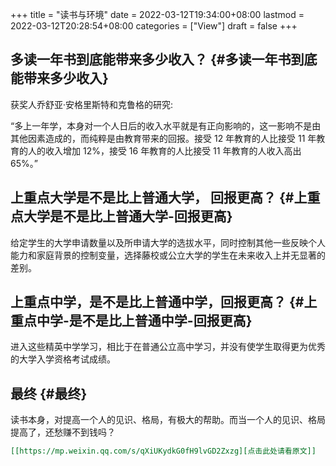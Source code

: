 +++
title = "读书与环境"
date = 2022-03-12T19:34:00+08:00
lastmod = 2022-03-12T20:28:54+08:00
categories = ["View"]
draft = false
+++

## 多读一年书到底能带来多少收入？ {#多读一年书到底能带来多少收入}

获奖人乔舒亚·安格里斯特和克鲁格的研究:

“多上一年学，本身对一个人日后的收入水平就是有正向影响的，这一影响不是由其他因素造成的，而纯粹是由教育带来的回报。接受 12 年教育的人比接受 11 年教育的人的收入增加 12%，接受 16 年教育的人比接受 11 年教育的人收入高出 65%。”


## 上重点大学是不是比上普通大学， 回报更高？ {#上重点大学是不是比上普通大学-回报更高}

给定学生的大学申请数量以及所申请大学的选拔水平，同时控制其他一些反映个人能力和家庭背景的控制变量，选择藤校或公立大学的学生在未来收入上并无显著的差别。


## 上重点中学，是不是比上普通中学，回报更高？ {#上重点中学-是不是比上普通中学-回报更高}

进入这些精英中学学习，相比于在普通公立高中学习，并没有使学生取得更为优秀的大学入学资格考试成绩。


## 最终 {#最终}

读书本身，对提高一个人的见识、格局，有极大的帮助。而当一个人的见识、格局提高了，还愁赚不到钱吗？

```org
[[https://mp.weixin.qq.com/s/qXiUKydkG0fH9lvGD2Zxzg][点击此处请看原文]]
```
